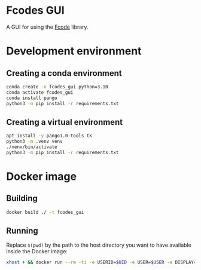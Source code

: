 # Fcodes GUI

A GUI for using the [Fcode](https://github.com/Dannyzimmer/fcodes/) library.

# Development environment

## Creating a conda environment

```sh
conda create -n fcodes_gui python=3.10
conda activate fcodes_gui
conda install pango
python3 -m pip install -r requirements.txt
```

## Creating a virtual environment

```sh
apt install -y pango1.0-tools tk
python3 -m .venv venv
./venv/bin/activate
python3 -m pip install -r requirements.txt
```

# Docker image

## Building

```sh
docker build ./ -t fcodes_gui
```

## Running

Replace `$(pwd)` by the path to the host directory you want to have available inside the Docker image:

```sh
xhost + && docker run --rm -ti -e USERID=$UID -e USER=$USER -e DISPLAY=$DISPLAY -v /var/db:/var/db:Z -v /tmp/.X11-unix:/tmp/.X11-unix -v $HOME/.Xauthority:/home/developer/.Xauthority -v "$(pwd):/data" -w /data fcodes_gui
```
